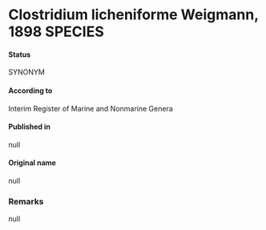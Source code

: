 # Clostridium licheniforme Weigmann, 1898 SPECIES

#### Status
SYNONYM

#### According to
Interim Register of Marine and Nonmarine Genera

#### Published in
null

#### Original name
null

### Remarks
null